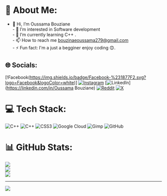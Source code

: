 # 💫 About Me:
- 👋 Hi, I’m Oussama Bouziane <br>- 👀 I’m interested in Software development<br>- 🌱 I’m currently learning  C++ .<br>- 📫 How to reach me bouzinaeoussama279@gmail.com<br>- ⚡ Fun fact: I'm a just a  begginer enjoy coding 😊. 


## 🌐 Socials:
[!Facebook(https://img.shields.io/badge/Facebook-%231877F2.svg?logo=Facebook&logoColor=white)] [![Instagram](https://img.shields.io/badge/Instagram-%23E4405F.svg?logo=Instagram&logoColor=white)](https://instagram.com/oussama._znx) [![LinkedIn](https://img.shields.io/badge/LinkedIn-%230077B5.svg?logo=linkedin&logoColor=white)](https://linkedin.com/in/Oussama Bouziane) [![Reddit](https://img.shields.io/badge/Reddit-%23FF4500.svg?logo=Reddit&logoColor=white)](https://reddit.com/user/OSAMASIMOU) [![X](https://img.shields.io/badge/X-black.svg?logo=X&logoColor=white)](https://x.com/oussama-x7) 

# 💻 Tech Stack:
![C++](https://img.shields.io/badge/c++-%2300599C.svg?style=for-the-badge&logo=c%2B%2B&logoColor=white) ![C++](https://img.shields.io/badge/c++-%2300599C.svg?style=for-the-badge&logo=c%2B%2B&logoColor=white) ![CSS3](https://img.shields.io/badge/css3-%231572B6.svg?style=for-the-badge&logo=css3&logoColor=white) ![Google Cloud](https://img.shields.io/badge/GoogleCloud-%234285F4.svg?style=for-the-badge&logo=google-cloud&logoColor=white) ![Gimp](https://img.shields.io/badge/Gimp-657D8B?style=for-the-badge&logo=gimp&logoColor=FFFFFF) ![GitHub](https://img.shields.io/badge/github-%23121011.svg?style=for-the-badge&logo=github&logoColor=white)
# 📊 GitHub Stats:
![](https://github-readme-stats.vercel.app/api?username=oussama-x7&theme=dark&hide_border=false&include_all_commits=false&count_private=false)<br/>
![](https://nirzak-streak-stats.vercel.app/?user=oussama-x7&theme=dark&hide_border=false)<br/>
![](https://github-readme-stats.vercel.app/api/top-langs/?username=oussama-x7&theme=dark&hide_border=false&include_all_commits=false&count_private=false&layout=compact)

---
[![](https://visitcount.itsvg.in/api?id=oussama-x7&icon=0&color=0)](https://visitcount.itsvg.in)

<!-- Proudly created with GPRM ( https://gprm.itsvg.in ) -->
